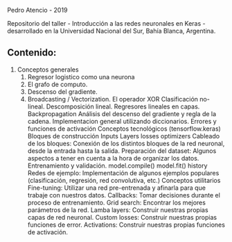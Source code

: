 Pedro Atencio - 2019

Repositorio del taller - Introducción a las redes neuronales en Keras - desarrollado en la Universidad Nacional del Sur, Bahía Blanca, Argentina.


## Contenido:

1. Conceptos generales
    1. Regresor logistico como una neurona
    2. El grafo de computo.
    3. Descenso del gradiente.
    4. Broadcasting / Vectorization.
        El operador XOR
            Clasificación no-lineal.
            Descomposición lineal.
            Regresores lineales en capas.
        Backpropagation
            Análisis del descenso del gradiente y regla de la cadena.
            Implementacion general utilizando diccionarios.
            Errores y funciones de activación
    Conceptos tecnológicos (tensorflow.keras)
        Bloques de construcción
            Inputs
            Layers
            losses
            optimizers
        Cableado de los bloques: Conexión de los distintos bloques de la red neuronal, desde la entrada hasta la salida.
        Preparación del dataset: Algunos aspectos a tener en cuenta a la hora de organizar los datos.
        Entrenamiento y validación.
            model.compile()
            model.fit()
            history
        Redes de ejemplo: Implementación de algunos ejemplos populares (clasificación, regresión, red convolutiva, etc.)
    Conceptos utilitarios
        Fine-tuning: Utilizar una red pre-entrenada y afinarla para que trabaje con nuestros datos.
        Callbacks: Tomar decisiones durante el proceso de entrenamiento.
        Grid search: Encontrar los mejores parámetros de la red.
        Lamba layers: Construir nuestras propias capas de red neuronal.
        Custom losses: Construir nuestras propias funciones de error.
        Activations: Construir nuestras propias funciones de activación.
